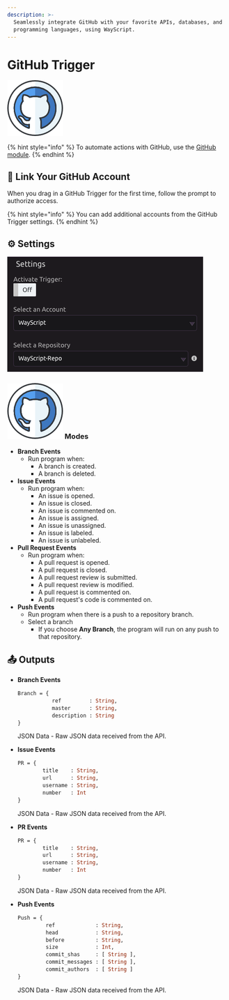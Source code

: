 ```yaml
---
description: >-
  Seamlessly integrate GitHub with your favorite APIs, databases, and
  programming languages, using WayScript.
---
```


# GitHub Trigger

![Run your script when GitHub events occur.](../../.gitbook/assets/github%20%282%29%20%282%29%20%281%29.png)

{% hint style="info" %}
To automate actions with GitHub, use the [GitHub module](../modules/github.md).
{% endhint %}

## 🔗 Link Your GitHub Account

When you drag in a GitHub Trigger for the first time, follow the prompt to authorize access.

{% hint style="info" %}
You can add additional accounts from the GitHub Trigger settings.
{% endhint %}

## ⚙ Settings

![Select the account and repository you want to work with.](../../.gitbook/assets/screen-shot-2019-08-09-at-3.39.02-pm.png)

### ![](../../.gitbook/assets/github%20%282%29%20%282%29%20%281%29.png) Modes

* **Branch Events**
  * Run program when:
    * A branch is created.
    * A branch is deleted.
* **Issue Events**
  * Run program when:
    * An issue is opened.
    * An issue is closed.
    * An issue is commented on.
    * An issue is assigned.
    * An issue is unassigned.
    * An issue is labeled.
    * An issue is unlabeled.
* **Pull Request Events**
  * Run program when:
    * A pull request is opened.
    * A pull request is closed.
    * A pull request review is submitted.
    * A pull request review is modified.
    * A pull request is commented on.
    * A pull request's code is commented on.
* **Push Events**
  * Run program when there is a push to a repository branch.
  * Select a branch
    * If you choose **Any Branch**, the program will run on any push to that repository.

## 📤 Outputs

* **Branch Events**

  ```graphql
  Branch = {
             ref         : String,
             master      : String,
             description : String
  }
  ```

  JSON Data - Raw JSON data received from the API.



* **Issue Events**

  ```graphql
  PR = {
          title    : String,
          url      : String,
          username : String,
          number   : Int  
  }
  ```

  JSON Data - Raw JSON data received from the API.



* **PR Events**

  ```graphql
  PR = {
          title    : String,
          url      : String,
          username : String,
          number   : Int  
  }
  ```

  JSON Data - Raw JSON data received from the API.



* **Push Events**

  ```graphql
  Push = {
           ref             : String,
           head            : String,
           before          : String,
           size            : Int,
           commit_shas     : [ String ],
           commit_messages : [ String ],
           commit_authors  : [ String ]
  }
  ```

  JSON Data - Raw JSON data received from the API.

